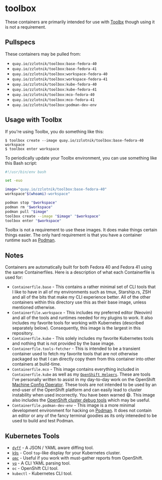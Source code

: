 # toolbox

These containers are primarily intended for use with
[Toolbx](https://github.com/containers/toolbox) though using it is not a
requirement.

## Pullspecs

These containers may be pulled from:

- `quay.io/zzlotnik/toolbox:base-fedora-40`
- `quay.io/zzlotnik/toolbox:base-fedora-41`
- `quay.io/zzlotnik/toolbox:workspace-fedora-40`
- `quay.io/zzlotnik/toolbox:workspace-fedora-41`
- `quay.io/zzlotnik/toolbox:kube-fedora-40`
- `quay.io/zzlotnik/toolbox:kube-fedora-41`
- `quay.io/zzlotnik/toolbox:mco-fedora-40`
- `quay.io/zzlotnik/toolbox:mco-fedora-41`
- `quay.io/zzlotnik/toolbox:podman-dev-env`


## Usage with Toolbx

If you're using Toolbx, you do something like this:

```console
$ toolbox create --image quay.io/zzlotnik/toolbox:base-fedora-40 workspace
$ toolbox enter workspace
```

To periodically update your Toolbx environment, you can use something like this
Bash script:

```bash
#!/usr/bin/env bash

set -euo

image="quay.io/zzlotnik/toolbox:base-fedora-40"
workspace"$(whoami)-workspace"

podman stop "$workspace"
podman rm "$workspace"
podman pull "$image"
toolbox create --image "$image" "$workspace"
toolbox enter "$workspace"
```

Toolbx is not a requirement to use these images. It does make things certain
things easier. The only hard requirement is that you have a container runtime
such as [Podman](https://podman.io).

## Notes

Containers are automatically built for both Fedora 40 and Fedora 41 using the
same Containerfiles. Here is a description of what each Containerfile is used
for:

- `Containerfile.base` - This contains a rather minimal set of CLI tools that I
  like to have in all of my environments such as tmux, Starship.rs, ZSH and
  all of the bits that make my CLI experience better. All of the other
  containers within this directory use this as their base image, unless
  mentioned otherwise.
- `Containerfile.workspace` - This includes my preferred editor (Neovim) and all of
  the tools and runtimes needed for my plugins to work.  It
  also includes my favorite tools for working with Kubernetes (described
  separately below). Consequently, this image is the largest in this repository.
- `Containerfile.kube` - This solely includes my favorite Kubernetes tools and
  nothing that is not provided by the base image.
- `Containerfile.tools-fetcher` - This is intended to be a transient container used to
  fetch my favorite tools that are not otherwise packaged so that I can
  directly copy them from this container into other containers at build-time.
- `Containerfile.mco` - This image contains everything included in
  `Containerfile.kube` as well as my [`OpenShift Helpers`](https://github.com/cheesesashimi/zacks-openshift-helpers). These
  are tools I've personally written to assist in my day-to-day work on the
  OpenShift [Machine Config Operator](https://github.com/openshift/machine-config-operator). These tools
  are not intended to be used by an end-user of the OpenShift platform and can
  easily lead to cluster instability when used incorrectly. You have been
  warned :smile:. This image also includes the [OpenShift cluster debug
  tools](https://github.com/openshift/cluster-debug-tools) which may be useful.
- `Containerfile.podman-dev-env` - This image is a more minimal development
  environment for hacking on [Podman](https://github.com/containers/podman). It
  does not contain an editor or any of the fancy terminal goodies as its only
  inteneded to be used to build and test Podman.

## Kubernetes Tools

- [`dyff`](https://github.com/homeport/dyff) - A JSON / YAML aware diffing tool.
- [`k9s`](https://github.com/derailed/k9s) - Cool `top`-like display for your Kubernetes cluster.
- [`omc`](https://github.com/gmeghnani/omc) - Useful if you work with must-gather reports from OpenShift.
- [`yq`](https://github.com/mikefarah/yq) - A CLI YAML parsing tool.
- `oc` - OpenShift CLI tool.
- `kubectl` - Kubernetes CLI tool.
